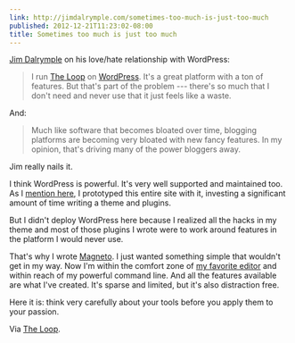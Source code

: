 ```yaml
---
link: http://jimdalrymple.com/sometimes-too-much-is-just-too-much
published: 2012-12-21T11:23:02-08:00
title: Sometimes too much is just too much
---
```

[Jim Dalrymple](http://www.loopinsight.com/author/jim-dalrymple/) on his love/hate relationship with WordPress:

> I run [The Loop](http://www.loopinsight.com/) on [WordPress](https://wordpress.org/). It's a great platform with a ton of features. But that's part of the problem --- there's so much that I don't need and never use that it just feels like a waste.

And:

> Much like software that becomes bloated over time, blogging platforms are becoming very bloated with new fancy features. In my opinion, that's driving many of the power bloggers away.

Jim really nails it.

I think WordPress is powerful. It's very well supported and maintained too. As I [mention here](/about/), I prototyped this entire site with it, investing a significant amount of time writing a theme and plugins.

But I didn't deploy WordPress here because I realized all the hacks in my theme and most of those plugins I wrote were to work around features in the platform I would never use.

That's why I wrote [Magneto](https://github.com/donmelton/magneto). I just wanted something simple that wouldn't get in my way. Now I'm within the comfort zone of [my favorite editor](http://www.barebones.com/products/bbedit/) and within reach of my powerful command line. And all the features available are what I've created. It's sparse and limited, but it's also distraction free.

Here it is: think very carefully about your tools before you apply them to your passion.

Via [The Loop](http://www.loopinsight.com/2012/12/21/the-lovehate-relationship-with-wordpress/).
